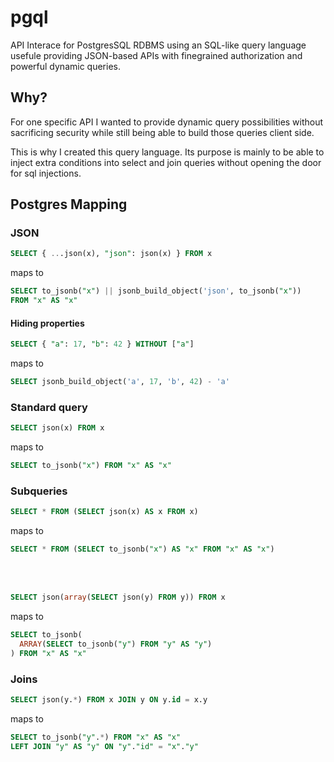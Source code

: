 # pgql

API Interace for PostgresSQL RDBMS using an SQL-like query language usefule providing JSON-based APIs with finegrained authorization and powerful dynamic queries.

## Why?

For one specific API I wanted to provide dynamic query possibilities without sacrificing security while still being able to build those queries client side.

This is why I created this query language. Its purpose is mainly to be able to inject extra conditions into select and join queries without opening the door for sql injections.

## Postgres Mapping

### JSON

```sql
SELECT { ...json(x), "json": json(x) } FROM x
```
maps to
```sql
SELECT to_jsonb("x") || jsonb_build_object('json', to_jsonb("x"))
FROM "x" AS "x"
```

#### Hiding properties
```sql
SELECT { "a": 17, "b": 42 } WITHOUT ["a"]
```
maps to
```sql
SELECT jsonb_build_object('a', 17, 'b', 42) - 'a'
```

### Standard query

```sql
SELECT json(x) FROM x
```
maps to
```sql
SELECT to_jsonb("x") FROM "x" AS "x"
```

### Subqueries

```sql
SELECT * FROM (SELECT json(x) AS x FROM x)
```
maps to
```sql
SELECT * FROM (SELECT to_jsonb("x") AS "x" FROM "x" AS "x")
```

<br />
<br />

```sql
SELECT json(array(SELECT json(y) FROM y)) FROM x
```
maps to
```sql
SELECT to_jsonb(
  ARRAY(SELECT to_jsonb("y") FROM "y" AS "y")
) FROM "x" AS "x"
```

### Joins

```sql
SELECT json(y.*) FROM x JOIN y ON y.id = x.y
```
maps to
```sql
SELECT to_jsonb("y".*) FROM "x" AS "x"
LEFT JOIN "y" AS "y" ON "y"."id" = "x"."y"
```
